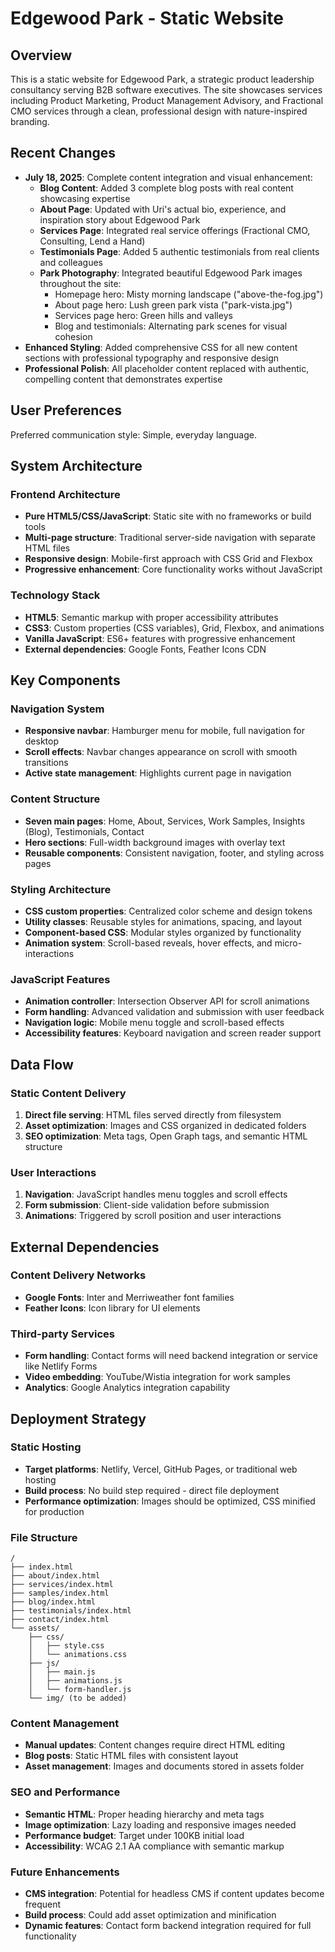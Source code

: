 # Edgewood Park - Static Website

## Overview

This is a static website for Edgewood Park, a strategic product leadership consultancy serving B2B software executives. The site showcases services including Product Marketing, Product Management Advisory, and Fractional CMO services through a clean, professional design with nature-inspired branding.

## Recent Changes

- **July 18, 2025**: Complete content integration and visual enhancement:
  - **Blog Content**: Added 3 complete blog posts with real content showcasing expertise
  - **About Page**: Updated with Uri's actual bio, experience, and inspiration story about Edgewood Park
  - **Services Page**: Integrated real service offerings (Fractional CMO, Consulting, Lend a Hand)
  - **Testimonials Page**: Added 5 authentic testimonials from real clients and colleagues
  - **Park Photography**: Integrated beautiful Edgewood Park images throughout the site:
    - Homepage hero: Misty morning landscape ("above-the-fog.jpg")
    - About page hero: Lush green park vista ("park-vista.jpg")
    - Services page hero: Green hills and valleys
    - Blog and testimonials: Alternating park scenes for visual cohesion
- **Enhanced Styling**: Added comprehensive CSS for all new content sections with professional typography and responsive design
- **Professional Polish**: All placeholder content replaced with authentic, compelling content that demonstrates expertise

## User Preferences

Preferred communication style: Simple, everyday language.

## System Architecture

### Frontend Architecture
- **Pure HTML5/CSS/JavaScript**: Static site with no frameworks or build tools
- **Multi-page structure**: Traditional server-side navigation with separate HTML files
- **Responsive design**: Mobile-first approach with CSS Grid and Flexbox
- **Progressive enhancement**: Core functionality works without JavaScript

### Technology Stack
- **HTML5**: Semantic markup with proper accessibility attributes
- **CSS3**: Custom properties (CSS variables), Grid, Flexbox, and animations
- **Vanilla JavaScript**: ES6+ features with progressive enhancement
- **External dependencies**: Google Fonts, Feather Icons CDN

## Key Components

### Navigation System
- **Responsive navbar**: Hamburger menu for mobile, full navigation for desktop
- **Scroll effects**: Navbar changes appearance on scroll with smooth transitions
- **Active state management**: Highlights current page in navigation

### Content Structure
- **Seven main pages**: Home, About, Services, Work Samples, Insights (Blog), Testimonials, Contact
- **Hero sections**: Full-width background images with overlay text
- **Reusable components**: Consistent navigation, footer, and styling across pages

### Styling Architecture
- **CSS custom properties**: Centralized color scheme and design tokens
- **Utility classes**: Reusable styles for animations, spacing, and layout
- **Component-based CSS**: Modular styles organized by functionality
- **Animation system**: Scroll-based reveals, hover effects, and micro-interactions

### JavaScript Features
- **Animation controller**: Intersection Observer API for scroll animations
- **Form handling**: Advanced validation and submission with user feedback
- **Navigation logic**: Mobile menu toggle and scroll-based effects
- **Accessibility features**: Keyboard navigation and screen reader support

## Data Flow

### Static Content Delivery
1. **Direct file serving**: HTML files served directly from filesystem
2. **Asset optimization**: Images and CSS organized in dedicated folders
3. **SEO optimization**: Meta tags, Open Graph tags, and semantic HTML structure

### User Interactions
1. **Navigation**: JavaScript handles menu toggles and scroll effects
2. **Form submission**: Client-side validation before submission
3. **Animations**: Triggered by scroll position and user interactions

## External Dependencies

### Content Delivery Networks
- **Google Fonts**: Inter and Merriweather font families
- **Feather Icons**: Icon library for UI elements

### Third-party Services
- **Form handling**: Contact forms will need backend integration or service like Netlify Forms
- **Video embedding**: YouTube/Wistia integration for work samples
- **Analytics**: Google Analytics integration capability

## Deployment Strategy

### Static Hosting
- **Target platforms**: Netlify, Vercel, GitHub Pages, or traditional web hosting
- **Build process**: No build step required - direct file deployment
- **Performance optimization**: Images should be optimized, CSS minified for production

### File Structure
```
/
├── index.html
├── about/index.html
├── services/index.html
├── samples/index.html
├── blog/index.html
├── testimonials/index.html
├── contact/index.html
└── assets/
    ├── css/
    │   ├── style.css
    │   └── animations.css
    ├── js/
    │   ├── main.js
    │   ├── animations.js
    │   └── form-handler.js
    └── img/ (to be added)
```

### Content Management
- **Manual updates**: Content changes require direct HTML editing
- **Blog posts**: Static HTML files with consistent layout
- **Asset management**: Images and documents stored in assets folder

### SEO and Performance
- **Semantic HTML**: Proper heading hierarchy and meta tags
- **Image optimization**: Lazy loading and responsive images needed
- **Performance budget**: Target under 100KB initial load
- **Accessibility**: WCAG 2.1 AA compliance with semantic markup

### Future Enhancements
- **CMS integration**: Potential for headless CMS if content updates become frequent
- **Build process**: Could add asset optimization and minification
- **Dynamic features**: Contact form backend integration required for full functionality